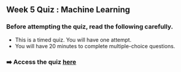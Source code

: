 ## Week 5 Quiz : Machine Learning

### Before attempting the quiz, read the following carefully.
- This is a timed quiz. You will have one attempt. 
- You will have 20 minutes to complete multiple-choice questions.


### ➡️ Access the quiz [here](https://t.onlineexammaker.com/doexam/BZpOYR5qLE9.html)
